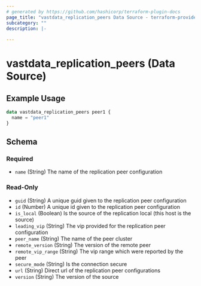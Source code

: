 ```yaml
---
# generated by https://github.com/hashicorp/terraform-plugin-docs
page_title: "vastdata_replication_peers Data Source - terraform-provider-vastdata"
subcategory: ""
description: |-
  
---
```


# vastdata_replication_peers (Data Source)



## Example Usage

```terraform
data vastdata_replication_peers peer1 {
  name = "peer1"
}
```

<!-- schema generated by tfplugindocs -->
## Schema

### Required

- `name` (String) The name of the replication peer configuration

### Read-Only

- `guid` (String) A unique guid given to the  replication peer configuration
- `id` (Number) A unique id given to the replication peer configuration
- `is_local` (Boolean) Is the source of the replication local (this host is the source)
- `leading_vip` (String) The vip provided for the replication peer configuration
- `peer_name` (String) The name of the peer cluster
- `remote_version` (String) The version of the remote peer
- `remote_vip_range` (String) The vip range which were reported by the peer
- `secure_mode` (String) Is the connection secure
- `url` (String) Direct url of the replication peer configurations
- `version` (String) The version of the source
